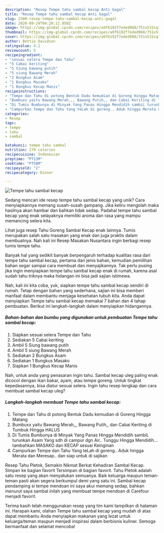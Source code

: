 ```yaml
---
description: "Resep Tempe tahu sambal kecap Anti Gagal"
title: "Resep Tempe tahu sambal kecap Anti Gagal"
slug: 2300-resep-tempe-tahu-sambal-kecap-anti-gagal
date: 2020-09-24T04:29:11.850Z
image: https://img-global.cpcdn.com/recipes/a9f6192f7eded960/751x532cq70/tempe-tahu-sambal-kecap-foto-resep-utama.jpg
thumbnail: https://img-global.cpcdn.com/recipes/a9f6192f7eded960/751x532cq70/tempe-tahu-sambal-kecap-foto-resep-utama.jpg
cover: https://img-global.cpcdn.com/recipes/a9f6192f7eded960/751x532cq70/tempe-tahu-sambal-kecap-foto-resep-utama.jpg
author: Bettie Davidson
ratingvalue: 4.2
reviewcount: 5
recipeingredient:
- "sesuai selera Tempe dan Tahu"
- "5 Cabai keriting"
- "5 Siung bawang putih"
- "5 siung Bawang Merah"
- "2 Bungkus Asam"
- "1 Bungkus Masako"
- "1 Bungkus Kecap Manis"
recipeinstructions:
- "Tempe dan Tahu di potong Bentuk Dadu kemudian di Goreng Hingga Matang"
- "Bumbuxx yaitu Bawang Merah,,, Bawang Putih,, dan Cabai Keriting di Tumbuk Hingga HALUS"
- "Di Tumis Bumbunya di Minyak Yang Panas Hingga Mendidih sambiL turunkan Asam Yang sdh di campur dgn Air.. Tunggu Hingga Mendidih... tambahkan MASAKO dan KECAP sesuai Keinginan"
- "Campurkan Tempe dan Tahu Yang teLah di goreng.. Aduk hingga Merata dan Meresap.. dan siap untuk di sajikan"
categories:
- Resep
tags:
- tempe
- tahu
- sambal

katakunci: tempe tahu sambal 
nutrition: 279 calories
recipecuisine: Indonesian
preptime: "PT13M"
cooktime: "PT58M"
recipeyield: "2"
recipecategory: Dinner

---
```



![Tempe tahu sambal kecap](https://img-global.cpcdn.com/recipes/a9f6192f7eded960/751x532cq70/tempe-tahu-sambal-kecap-foto-resep-utama.jpg)

Sedang mencari ide resep tempe tahu sambal kecap yang unik? Cara menyiapkannya memang susah-susah gampang. Jika keliru mengolah maka hasilnya akan hambar dan bahkan tidak sedap. Padahal tempe tahu sambal kecap yang enak selayaknya memiliki aroma dan rasa yang mampu memancing selera kita.

Lihat juga resep Tahu Goreng Sambal Kecap enak lainnya. Tumis merupakan salah satu masakan yang enak dan juga praktis dalam membuatnya. Nah kali ini Resep Masakan Nusantara ingin berbagi resep tumis tempe tahu.

Banyak hal yang sedikit banyak berpengaruh terhadap kualitas rasa dari tempe tahu sambal kecap, pertama dari jenis bahan, kemudian pemilihan bahan segar sampai cara membuat dan menyajikannya. Tak perlu pusing jika ingin menyiapkan tempe tahu sambal kecap enak di rumah, karena asal sudah tahu triknya maka hidangan ini bisa jadi sajian istimewa.


Nah, kali ini kita coba, yuk, siapkan tempe tahu sambal kecap sendiri di rumah. Tetap dengan bahan yang sederhana, sajian ini bisa memberi manfaat dalam membantu menjaga kesehatan tubuh kita. Anda dapat menyiapkan Tempe tahu sambal kecap memakai 7 bahan dan 4 tahap pembuatan. Berikut ini langkah-langkah dalam menyiapkan hidangannya.

<!--inarticleads1-->

##### Bahan-bahan dan bumbu yang digunakan untuk pembuatan Tempe tahu sambal kecap:

1. Siapkan sesuai selera Tempe dan Tahu
1. Sediakan 5 Cabai keriting
1. Ambil 5 Siung bawang putih
1. Ambil 5 siung Bawang Merah
1. Sediakan 2 Bungkus Asam
1. Sediakan 1 Bungkus Masako
1. Siapkan 1 Bungkus Kecap Manis


Nah, untuk anda yang penasaran ingin tahu. Sambal kecap uleg paling enak dicocol dengan ikan bakar, ayam, atau tempe goreng. Untuk tingkat kepedasannya, bisa diatur sesuai selera. Ingin tahu resep lengkap dan cara membuat sambal kecap uleg? 

<!--inarticleads2-->

##### Langkah-langkah membuat Tempe tahu sambal kecap:

1. Tempe dan Tahu di potong Bentuk Dadu kemudian di Goreng Hingga Matang
1. Bumbuxx yaitu Bawang Merah,,, Bawang Putih,, dan Cabai Keriting di Tumbuk Hingga HALUS
1. Di Tumis Bumbunya di Minyak Yang Panas Hingga Mendidih sambiL turunkan Asam Yang sdh di campur dgn Air.. Tunggu Hingga Mendidih... tambahkan MASAKO dan KECAP sesuai Keinginan
1. Campurkan Tempe dan Tahu Yang teLah di goreng.. Aduk hingga Merata dan Meresap.. dan siap untuk di sajikan


Resep Tahu Pletok, Semakin Nikmat Berkat Kehadiran Sambal Kecap. Simpan ke bagian favorit Tersimpan di bagian favorit. Tahu Pletok adalah satu resep yang akan menyatukan semuanya. Baik keluarga maupun teman-teman pasti akan segera berkumpul demi yang satu ini. Sambal kecap pendamping si tempe mendoan ini saya akui memang sedap, bahkan menurut saya sambal inilah yang membuat tempe mendoan di Carefour menjadi favorit. 

Terima kasih telah menggunakan resep yang tim kami tampilkan di halaman ini. Harapan kami, olahan Tempe tahu sambal kecap yang mudah di atas dapat membantu Anda menyiapkan makanan yang lezat untuk keluarga/teman maupun menjadi inspirasi dalam berbisnis kuliner. Semoga bermanfaat dan selamat mencoba!
